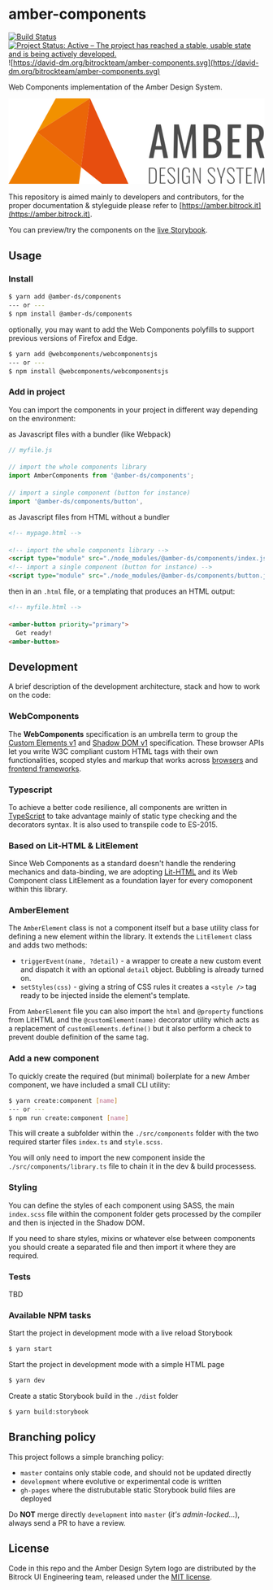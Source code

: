 # amber-components

[![Build Status](https://travis-ci.org/bitrockteam/amber-components.svg?branch=master)](https://travis-ci.org/bitrockteam/amber-components) [![Project Status: Active – The project has reached a stable, usable state and is being actively developed.](https://www.repostatus.org/badges/latest/active.svg)](https://www.repostatus.org/#active)
![https://david-dm.org/bitrockteam/amber-components.svg](https://david-dm.org/bitrockteam/amber-components.svg)

Web Components implementation of the Amber Design System.

![logo.svg](logo.svg)

This repository is aimed mainly to developers and contributors, for the proper documentation & styleguide please refer to [https://amber.bitrock.it](https://amber.bitrock.it).

You can preview/try the components on the [live Storybook](https://bitrockteam.github.io/amber-components/).

## Usage 

### Install
```bash
$ yarn add @amber-ds/components
--- or ---
$ npm install @amber-ds/components
```

optionally, you may want to add the Web Components polyfills to support previous versions of Firefox and Edge.

```bash
$ yarn add @webcomponents/webcomponentsjs
--- or ---
$ npm install @webcomponents/webcomponentsjs
```

### Add in project
You can import the components in your project in different way depending on the environment:

as Javascript files with a bundler (like Webpack)
```javascript
// myfile.js

// import the whole components library
import AmberComponents from '@amber-ds/components';

// import a single component (button for instance)
import '@amber-ds/components/button',
```

as Javascript files from HTML without a bundler
```html
<!-- mypage.html -->

<!-- import the whole components library -->
<script type="module" src="./node_modules/@amber-ds/components/index.js"></script>
<!-- import a single component (button for instance) -->
<script type="module" src="./node_modules/@amber-ds/components/button.js"></script>
```

then in an `.html` file, or a templating that produces an HTML output:

```html
<!-- myfile.html -->

<amber-button priority="primary">
  Get ready!
<amber-button>
```

## Development
A brief description of the development architecture, stack and how to work on the code:

### WebComponents
The **WebComponents** specification is an umbrella term to group the [Custom Elements v1](https://developer.mozilla.org/en-US/docs/Web/Web_Components/Using_custom_elements) and [Shadow DOM v1](https://developer.mozilla.org/en-US/docs/Web/Web_Components/Using_shadow_DOM) specification. These browser APIs let you write W3C compliant custom HTML tags with their own functionalities, scoped styles and markup that works across [browsers](https://caniuse.com/#feat=custom-elementsv1) and [frontend frameworks](https://custom-elements-everywhere.com/).

### Typescript
To achieve a better code resilience, all components are written in [TypeScript](https://www.typescriptlang.org/) to take advantage mainly of static type checking and the decorators syntax. It is also used to transpile code to ES-2015.

### Based on Lit-HTML & LitElement
Since Web Components as a standard doesn't handle the rendering mechanics and data-binding, we are adopting [Lit-HTML](https://polymer.github.io/lit-html/) and its Web Component class LitElement as a foundation layer for every comoponent within this library.

### AmberElement
The `AmberElement` class is not a component itself but a base utility class for defining a new element within the library.
It extends the `LitElement` class and adds two methods:

* `triggerEvent(name, ?detail)` - a wrapper to create a new custom event and dispatch it with an optional `detail` object. Bubbling is already turned on.
* `setStyles(css)` - giving a string of CSS rules it creates a `<style />` tag ready to be injected inside the element's template.

From `AmberElement` file you can also import the `html` and `@property` functions from LitHTML and the `@customElement(name)` decorator utility which acts as a replacement of `customElements.define()` but it also perform a check to prevent double definition of the same tag.

### Add a new component
To quickly create the required (but minimal) boilerplate for a new Amber component, we have included a small CLI utility:

```bash
$ yarn create:component [name]
--- or ---
$ npm run create:component [name]
```

This will create a subfolder within the `./src/components` folder with the two required starter files `index.ts` and `style.scss`.

You will only need to import the new component inside the `./src/components/library.ts` file to chain it in the dev & build processess.

### Styling
You can define the styles of each component using SASS, the main `index.scss` file within the component folder gets processed by the compiler and then is injected in the Shadow DOM.

If you need to share styles, mixins or whatever else between components you should create a separated file and then import it where they are required.

### Tests
TBD

### Available NPM tasks
Start the project in development mode with a live reload Storybook
```bash
$ yarn start
```

Start the project in development mode with a simple HTML page
```bash
$ yarn dev
```

Create a static Storybook build in the `./dist` folder
```bash
$ yarn build:storybook
```

<!-- Run the tests
```bash
$ yarn test
```

Run the build action and deploy to GitHub pages 
```bash
$ yarn deploy
``` -->

## Branching policy
This project follows a simple branching policy:

* `master` contains only stable code, and should not be updated directly
* `development` where evolutive or experimental code is written
* `gh-pages` where the distrubutable static Storybook build files are deployed

Do **NOT** merge directly `development` into `master` (*it's admin-locked...*), always send a PR to have a review.

## License
Code in this repo and the Amber Design Sytem logo are distributed by the Bitrock UI Engineering team, released under the [MIT license](LICENSE). 
